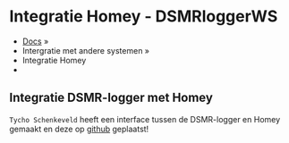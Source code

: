 # Integratie Homey - DSMRloggerWS

* [Docs](..) »
* Intergratie met andere systemen »
* Integratie Homey
* 
## Integratie DSMR-logger met Homey <a id="integratie-dsmr-logger-met-homey"></a>

`Tycho Schenkeveld` heeft een interface tussen de DSMR-logger en Homey gemaakt en deze op [github](https://github.com/TychoSchenkeveld/com.p1.dsmr) geplaatst!

